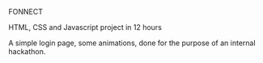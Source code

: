 FONNECT

HTML, CSS and Javascript project in 12 hours

A simple login page, some animations, done for the purpose of an internal hackathon.
